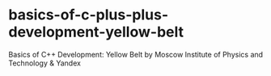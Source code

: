 # basics-of-c-plus-plus-development-yellow-belt
Basics of C++ Development: Yellow Belt by Moscow Institute of Physics and Technology &amp; Yandex
